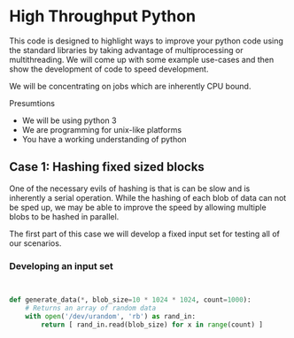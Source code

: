 # High Throughput Python

This code is designed to highlight ways to improve your python code using the standard libraries by
taking advantage of multiprocessing or multithreading.  We will come up with some example use-cases
and then show the development of code to speed development.

We will be concentrating on jobs which are inherently CPU bound.

Presumtions

* We will be using python 3
* We are programming for unix-like platforms
* You have a working understanding of python

## Case 1: Hashing fixed sized blocks

One of the necessary evils of hashing is that is can be slow and is inherently a serial operation.
While the hashing of each blob of data can not be sped up, we may be able to improve the speed
by allowing multiple blobs to be hashed in parallel.

The first part of this case we will develop a fixed input set for testing all of our scenarios.

### Developing an input set

```python


def generate_data(*, blob_size=10 * 1024 * 1024, count=1000):
    # Returns an array of random data
    with open('/dev/urandom', 'rb') as rand_in:
        return [ rand_in.read(blob_size) for x in range(count) ]


```
